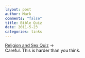 ```yaml
--- 
layout: post
author: Mark
comments: "false"
title: Bible Quiz
date: 2011-5-23
categories: links
---
```

<a title="Religion and Sex Quiz" href="http://www.nytimes.com/2011/05/22/opinion/22kristof.html?_r=1&amp;hp">Religion and Sex Quiz</a> →<br />Careful. This is harder than you think.
